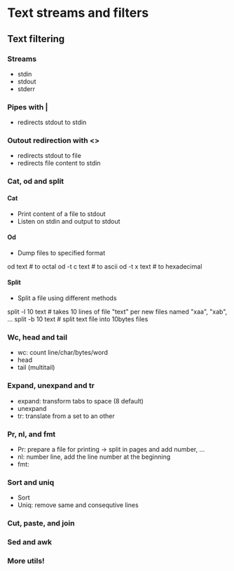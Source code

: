 # Text streams and filters

## Text filtering

### Streams

* stdin
* stdout
* stderr

### Pipes with |

* redirects stdout to stdin

### Outout redirection with <>

* redirects stdout to file
* redirects file content to stdin

### Cat, od and split

#### Cat

* Print content of a file to stdout
* Listen on stdin and output to stdout

#### Od

* Dump files to specified format

 od text # to octal
 od -t c text # to ascii
 od -t x text # to hexadecimal

#### Split

* Split a file using different methods

 split -l 10 text # takes 10 lines of file "text" per new files named "xaa", "xab", ...
 split -b 10 text # split text file into 10bytes files

### Wc, head and tail

* wc: count line/char/bytes/word
* head
* tail (multitail)

### Expand, unexpand and tr

* expand: transform tabs to space (8 default)
* unexpand
* tr: translate from a set to an other

### Pr, nl, and fmt

* Pr: prepare a file for printing -> split in pages and add number, ...
* nl: number line, add the line number at the beginning
* fmt: 

### Sort and uniq

* Sort
* Uniq: remove same and consequtive lines

### Cut, paste, and join

### Sed and awk

### More utils!
